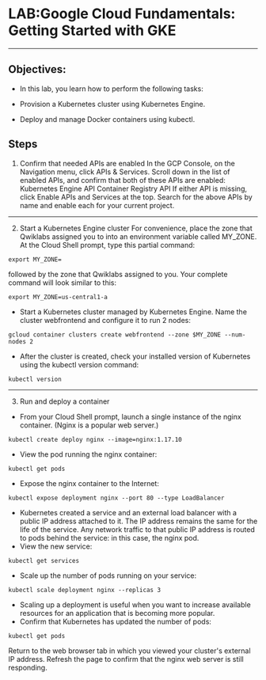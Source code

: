 # LAB:Google Cloud Fundamentals: Getting Started with GKE
----


## Objectives:
- In this lab, you learn how to perform the following tasks:

- Provision a Kubernetes cluster using Kubernetes Engine.

- Deploy and manage Docker containers using kubectl.

## Steps
1. Confirm that needed APIs are enabled
In the GCP Console, on the Navigation menu, click APIs & Services.
Scroll down in the list of enabled APIs, and confirm that both of these APIs are enabled:
Kubernetes Engine API
Container Registry API
If either API is missing, click Enable APIs and Services at the top. Search for the above APIs by name and enable each for your current project.
-------
2. Start a Kubernetes Engine cluster
For convenience, place the zone that Qwiklabs assigned you to into an environment variable called MY_ZONE. At the Cloud Shell prompt, type this partial command:
```
export MY_ZONE=
```
followed by the zone that Qwiklabs assigned to you. Your complete command will look similar to this:
```
export MY_ZONE=us-central1-a
```
- Start a Kubernetes cluster managed by Kubernetes Engine. Name the cluster webfrontend and configure it to run 2 nodes:
```
gcloud container clusters create webfrontend --zone $MY_ZONE --num-nodes 2
```
- After the cluster is created, check your installed version of Kubernetes using the kubectl version command:
```
kubectl version
```
-------
3. Run and deploy a container
- From your Cloud Shell prompt, launch a single instance of the nginx container. (Nginx is a popular web server.)
```
kubectl create deploy nginx --image=nginx:1.17.10
```
- View the pod running the nginx container:
```
kubectl get pods
```
- Expose the nginx container to the Internet:
```
kubectl expose deployment nginx --port 80 --type LoadBalancer
```
- Kubernetes created a service and an external load balancer with a public IP address attached to it. The IP address remains the same for the life of the service. Any network traffic to that public IP address is routed to pods behind the service: in this case, the nginx pod.
- View the new service:
```
kubectl get services
```
- Scale up the number of pods running on your service:
```
kubectl scale deployment nginx --replicas 3
```
- Scaling up a deployment is useful when you want to increase available resources for an application that is becoming more popular.
- Confirm that Kubernetes has updated the number of pods:
```
kubectl get pods
```
Return to the web browser tab in which you viewed your cluster's external IP address. Refresh the page to confirm that the nginx web server is still responding.